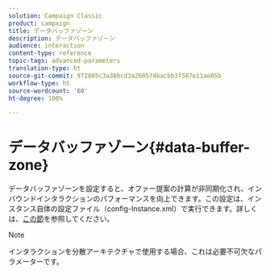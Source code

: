 ```yaml
---
solution: Campaign Classic
product: campaign
title: データバッファゾーン
description: データバッファゾーン
audience: interaction
content-type: reference
topic-tags: advanced-parameters
translation-type: ht
source-git-commit: 972885c3a38bcd3a260574bacbb3f507e11ae05b
workflow-type: ht
source-wordcount: '60'
ht-degree: 100%

---
```



# データバッファゾーン{#data-buffer-zone}

データバッファゾーンを設定すると、オファー提案の計算が非同期化され、インバウンドインタラクションのパフォーマンスを向上できます。この設定は、インスタンス自体の設定ファイル（config-Instance.xml）で実行できます。詳しくは、[この節](../../installation/using/interaction---data-buffer.md)を参照してください。

>[!NOTE]
>
>インタラクションを分散アーキテクチャで使用する場合、これは必要不可欠なパラメーターです。

